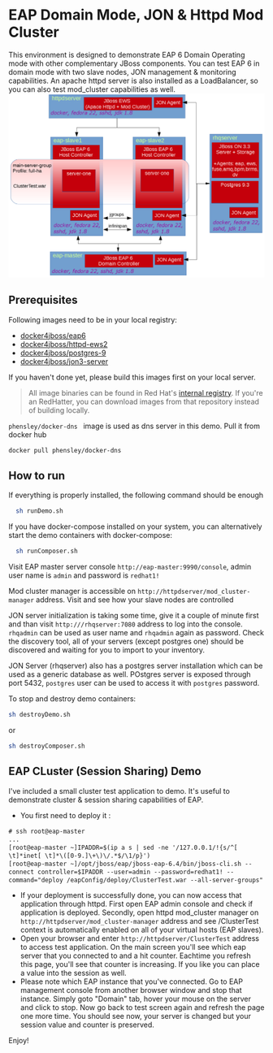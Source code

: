EAP Domain Mode, JON & Httpd Mod Cluster
=======

 This environment is designed to demonstrate EAP 6 Domain Operating mode with other complementary JBoss components. You can test EAP 6 in domain mode with two slave nodes, JON management & monitoring capabilities. An apache httpd server is also installed as a LoadBalancer, so you can also test mod_cluster capabilities as well.
 ![Architecture](./resource/architecture.png)

## Prerequisites


Following images need to be in your local registry:

- [docker4jboss/eap6](../image-eap6/README.md)
- [docker4jboss/httpd-ews2](../image-httpd-ews2/README.md)
- [docker4jboss/postgres-9](../image-postgres-9/README.md)
- [docker4jboss/jon3-server](../image-jon3-server/README.md)

If you haven't done yet, please build this images first on your local server.
> All image binaries can be found in Red Hat's [internal registry](http:/docker-registry.usersys.redhat.com). If you're an RedHatter, you can download images from that repository instead of building locally.

```phensley/docker-dns ``` image is used as dns server in this demo. Pull it from docker hub

```bash
docker pull phensley/docker-dns
```

## How to run

   If everything is properly installed, the following command should be enough

```bash
  sh runDemo.sh
```
   If you have docker-compose installed on your system, you can alternatively start the demo containers with docker-compose:

```bash
  sh runComposer.sh
```

 Visit EAP master server  console ```http://eap-master:9990/console```, admin user name is ```admin``` and password is ```redhat1!```

  Mod cluster manager is accessible on ```http://httpdserver/mod_cluster-manager``` address. Visit and see how your slave nodes are controlled

JON server  initialization is taking some time, give it a couple of minute first and than visit ```http:///rhqserver:7080``` address to log into the console. ```rhqadmin``` can be used as user name and ```rhqadmin``` again as password. Check the discovery tool, all of your servers (except postgres one) should be discovered and waiting for you to import to your inventory.

JON Server (rhqserver) also has a postgres server installation which can be used as a generic database as well. POstgres server is exposed through port 5432, ```postgres``` user can be used to access it with ```postgres``` password.

  To stop and destroy demo containers:
```bash
sh destroyDemo.sh
```
  or
```bash
sh destroyComposer.sh
```


## EAP CLuster (Session Sharing) Demo

I've included a small cluster test application to demo. It's useful to demonstrate cluster & session sharing capabilities of EAP.
- You first need to deploy it :

```
# ssh root@eap-master
...
[root@eap-master ~]IPADDR=$(ip a s | sed -ne '/127.0.0.1/!{s/^[ \t]*inet[ \t]*\([0-9.]\+\)\/.*$/\1/p}')
[root@eap-master ~]/opt/jboss/eap/jboss-eap-6.4/bin/jboss-cli.sh --connect controller=$IPADDR --user=admin --password=redhat1! --command="deploy /eapConfig/deploy/ClusterTest.war --all-server-groups"
```

- If your deployment is successfully done, you can now access that application through httpd. First open EAP admin console and check if application is deployed. Secondly, open httpd mod_cluster manager on ```http://httpdserver/mod_cluster-manager``` address and see /ClusterTest context is automatically enabled on all of your virtual hosts (EAP slaves).  
- Open your browser and enter ```http://httpdserver/ClusterTest``` address to access test application. On the main screen you'll see which eap server that you connected to and a hit counter. Eachtime you refresh this page, you'll see that counter is increasing. If you like you can place a value into the session as well.
- Please note which EAP instance that you've connected. Go to EAP management console from another browser window and stop that instance. Simply goto "Domain" tab, hover your mouse on the server and click to stop. Now go back to test screen again and refresh the page one more time. You should see now, your server is changed but your session value and counter is preserved.

Enjoy!
